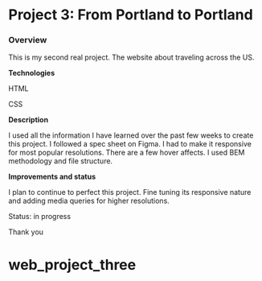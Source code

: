 # Project 3: From Portland to Portland

### Overview
This is my second real project. The website about traveling across the US.

**Technologies**

HTML

CSS

**Description**

I used all the information I have learned over the past few weeks to create this project. I followed a spec sheet on Figma. I had to make it responsive for most popular resolutions. There are a few hover affects. I used BEM methodology and file structure.

**Improvements and status**

I plan to continue to perfect this project. Fine tuning its responsive nature and adding media queries for higher resolutions. 

Status: in progress

Thank you 
# web_project_three
